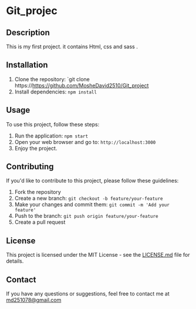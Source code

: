 # Git_projec 
## Description
This is my first project. it contains Html, css and sass .  

## Installation
1. Clone the repository: `git clone https://https://github.com/MosheDavid2510/Git_project
2. Install dependencies: `npm install`

## Usage
To use this project, follow these steps:
1. Run the application: `npm start`
2. Open your web browser and go to: `http://localhost:3000`
3. Enjoy the project.

## Contributing
If you'd like to contribute to this project, please follow these guidelines:
1. Fork the repository
2. Create a new branch: `git checkout -b feature/your-feature`
3. Make your changes and commit them: `git commit -m 'Add your feature'`
4. Push to the branch: `git push origin feature/your-feature`
5. Create a pull request

## License
This project is licensed under the MIT License - see the [LICENSE.md](LICENSE.md) file for details.

## Contact
If you have any questions or suggestions, feel free to contact me at md251078@gmail.com
